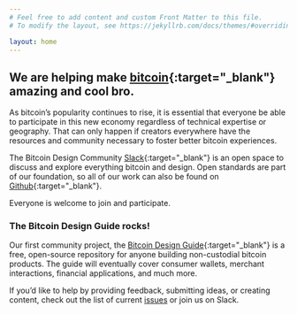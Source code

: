 ```yaml
---
# Feel free to add content and custom Front Matter to this file.
# To modify the layout, see https://jekyllrb.com/docs/themes/#overriding-theme-defaults

layout: home
---
```


## We are helping make [bitcoin](https://bitcoin.org){:target="_blank"} amazing and cool bro.


As bitcoin’s popularity continues to rise, it is essential that everyone be able to participate in this new economy regardless of technical expertise or geography. That can only happen if creators everywhere have the resources and community necessary to foster better bitcoin experiences.

The Bitcoin Design Community [Slack](https://bitcoindesign.slack.com){:target="_blank"} is an open space to discuss and explore everything bitcoin and design. Open standards are part of our foundation, so all of our work can also be found on [Github](https://github.com/BitcoinDesign/Meta){:target="_blank"}.

Everyone is welcome to join and participate.

### The Bitcoin Design Guide rocks!

Our first community project, the [Bitcoin Design Guide](https://github.com/BitcoinDesign/Guide){:target="_blank"} is a free, open-source repository for anyone building non-custodial bitcoin products. The guide will eventually cover consumer wallets, merchant interactions, financial applications, and much more.

If you’d like to help by providing feedback, submitting ideas, or creating content, check out the list of current [issues](https://github.com/BitcoinDesign/Guide/issues) or join us on Slack. 